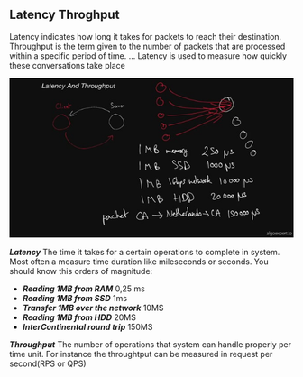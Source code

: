 ## Latency Throghput

Latency indicates how long it takes for packets to reach their destination. Throughput is the term given to the number of packets that are processed within a specific period of time. ... Latency is used to measure how quickly these conversations take place

<img src="https://github.com/ishifoev/CodeChalenge-JS/blob/main/Round1/day-6/latency.jpg?raw=true"/>

***Latency*** The time it takes for a certain operations to complete in system. Most often a measure time duration like mileseconds or seconds. You should know this orders of magnitude:
* ***Reading 1MB from RAM*** 0,25 ms
* ***Reading 1MB from SSD*** 1ms
* ***Transfer 1MB over the network*** 10MS
* ***Reading 1MB from HDD*** 20MS
* ***InterContinental round trip*** 150MS

***Throughput*** The number of operations that system can handle properly per time unit. For instance the throughtput can be measured in request per second(RPS or QPS)